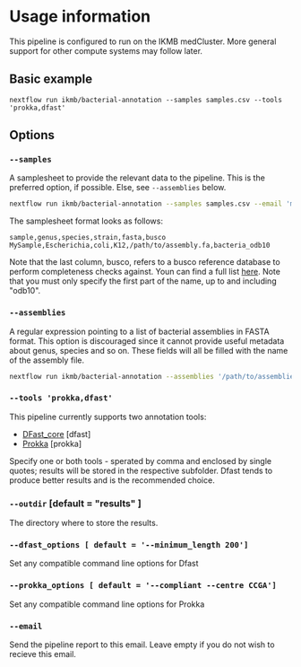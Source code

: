 # Usage information

This pipeline is configured to run on the IKMB medCluster. More general support for other compute systems may follow later. 

## Basic example

```
nextflow run ikmb/bacterial-annotation --samples samples.csv --tools 'prokka,dfast'
```

## Options

### `--samples`

A samplesheet to provide the relevant data to the pipeline. This is the preferred option, if possible. Else, see `--assemblies` below. 

```bash
nextflow run ikmb/bacterial-annotation --samples samples.csv --email 'me@somewhere.org' --tools prokka
```

The samplesheet format looks as follows:

```
sample,genus,species,strain,fasta,busco
MySample,Escherichia,coli,K12,/path/to/assembly.fa,bacteria_odb10
```

Note that the last column, busco, refers to a busco reference database to perform completeness checks against. Youn can find a full list [here](https://busco.ezlab.org/list_of_lineages.html). Note that you must only specify the first part of the name,
up to and including "odb10". 

### `--assemblies`

A regular expression pointing to a list of bacterial assemblies in FASTA format. This option is discouraged since it cannot provide useful metadata about genus, species and so on. These fields will all be filled with the name of the assembly file. 

```bash
nextflow run ikmb/bacterial-annotation --assemblies '/path/to/assemblies/*.fasta' --email 'me@somewhere.org' --tools prokka
```

### `--tools 'prokka,dfast'`

This pipeline currently supports two annotation tools:

- [DFast_core](https://github.com/nigyta/dfast_core) [dfast]
- [Prokka](https://github.com/tseemann/prokka) [prokka]

Specify one or both tools - sperated by comma and enclosed by single quotes; results will be stored in the respective subfolder. Dfast tends to produce better results and is the recommended choice. 

### `--outdir` [default = "results" ]

The directory where to store the results. 

### `--dfast_options [ default = '--minimum_length 200']`

Set any compatible command line options for Dfast

### `--prokka_options [ default = '--compliant --centre CCGA']`

Set any compatible command line options for Prokka

### `--email`

Send the pipeline report to this email. Leave empty if you do not wish to recieve this email. 
